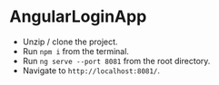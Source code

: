# AngularLoginApp

- Unzip / clone the project.
- Run `npm i` from the terminal.
- Run `ng serve --port 8081` from the root directory.
- Navigate to `http://localhost:8081/`.
